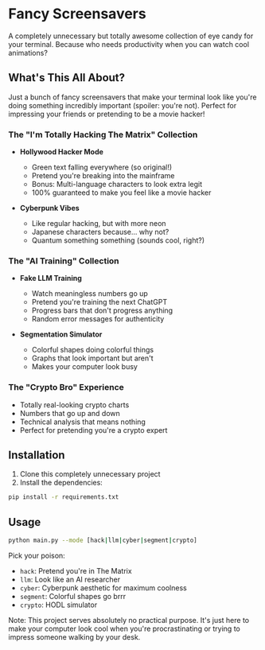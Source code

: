 # Fancy Screensavers

A completely unnecessary but totally awesome collection of eye candy for your terminal. Because who needs productivity when you can watch cool animations?

## What's This All About?

Just a bunch of fancy screensavers that make your terminal look like you're doing something incredibly important (spoiler: you're not). Perfect for impressing your friends or pretending to be a movie hacker!

### The "I'm Totally Hacking The Matrix" Collection

- **Hollywood Hacker Mode**
  - Green text falling everywhere (so original!)
  - Pretend you're breaking into the mainframe
  - Bonus: Multi-language characters to look extra legit
  - 100% guaranteed to make you feel like a movie hacker

- **Cyberpunk Vibes**
  - Like regular hacking, but with more neon
  - Japanese characters because... why not?
  - Quantum something something (sounds cool, right?)

### The "AI Training" Collection

- **Fake LLM Training**
  - Watch meaningless numbers go up
  - Pretend you're training the next ChatGPT
  - Progress bars that don't progress anything
  - Random error messages for authenticity

- **Segmentation Simulator**
  - Colorful shapes doing colorful things
  - Graphs that look important but aren't
  - Makes your computer look busy

### The "Crypto Bro" Experience

- Totally real-looking crypto charts
- Numbers that go up and down
- Technical analysis that means nothing
- Perfect for pretending you're a crypto expert

## Installation

1. Clone this completely unnecessary project
2. Install the dependencies:

```bash
pip install -r requirements.txt
```

## Usage

```bash
python main.py --mode [hack|llm|cyber|segment|crypto]
```

Pick your poison:

- `hack`: Pretend you're in The Matrix
- `llm`: Look like an AI researcher
- `cyber`: Cyberpunk aesthetic for maximum coolness
- `segment`: Colorful shapes go brrr
- `crypto`: HODL simulator

Note: This project serves absolutely no practical purpose. It's just here to make your computer look cool when you're procrastinating or trying to impress someone walking by your desk.
